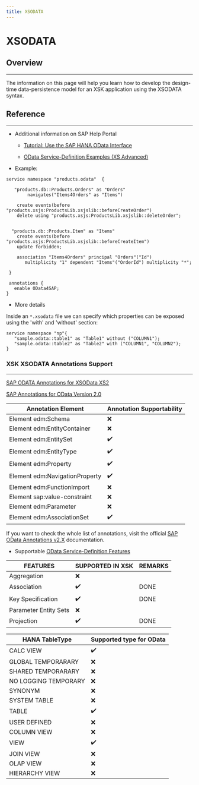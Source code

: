 ```yaml
---
title: XSODATA
---
```


XSODATA
===

## Overview
---

The information on this page will help you learn how to develop the design-time data-persistence model for an XSK application using the XSODATA syntax.

## Reference
---

* Additional information on SAP Help Portal

  - [Tutorial: Use the SAP HANA OData Interface](https://help.sap.com/viewer/b3d0daf2a98e49ada00bf31b7ca7a42e/2.0.03/en-US/502dbde2cbeb4f27b0e9b9887b0097b7.html)

  - [OData Service-Definition Examples (XS Advanced)](https://help.sap.com/viewer/4505d0bdaf4948449b7f7379d24d0f0d/2.0.03/en-US/02e91608eb174dcea6d544aad6ea2e12.html)

* Example:

```
service namespace "products.odata"  {
 
   "products.db::Products.Orders" as "Orders"
   		navigates("Items4Orders" as "Items")

    create events(before "products.xsjs:ProductsLib.xsjslib::beforeCreateOrder")
    delete using "products.xsjs:ProductsLib.xsjslib::deleteOrder";
 
   
  "products.db::Products.Item" as "Items"
    create events(before "products.xsjs:ProductsLib.xsjslib::beforeCreateItem") 
    update forbidden;

    association "Items4Orders" principal "Orders"("Id")
       multiplicity "1" dependent "Items"("OrderId") multiplicity "*";
      
 }
 
 annotations {
   enable OData4SAP;
}
```

* More details

Inside an `*.xsodata` file we can specify which properties can be exposed using the 'with' and 'without' section:

```
service namespace "np"{
   "sample.odata::table1" as "Table1" without ("COLUMN1");
   "sample.odata::table2" as "Table2" with ("COLUMN1", "COLUMN2");
}
```

### XSK XSODATA Annotations Support
---

[SAP ODATA Annotations for XSOData XS2](https://github.wdf.sap.corp/xs2/xsodata/blob/cb734da393e83e9e893c10e720af53bd5e43c481/documentation/annotations.md)

[SAP Annotations for OData Version 2.0](https://wiki.scn.sap.com/wiki/display/EmTech/SAP+Annotations+for+OData+Version+2.0)

|Annotation Element            | Annotation Supportability |
| ------------------------------ | ---- |
| Element edm:Schema             | :x:|
| Element edm:EntityContainer    | :x:|
| Element edm:EntitySet          | :heavy_check_mark:|
| Element edm:EntityType         | :heavy_check_mark:|
| Element edm:Property           | :heavy_check_mark:|
| Element edm:NavigationProperty | :heavy_check_mark:|
| Element edm:FunctionImport     | :x:|
| Element sap:value-constraint   | :x:|
| Element edm:Parameter          | :x:|
| Element edm:AssociationSet     | :heavy_check_mark:|

  
If you want to check the whole list of annotations, visit the official [SAP OData Annotations v2.X](https://help.sap.com/viewer/4505d0bdaf4948449b7f7379d24d0f0d/2.0.03/en-US/b7fb60b91ee54a75bb03e54af1316229.html) documentation.

- Supportable [OData Service-Definition Features](https://help.sap.com/viewer/4505d0bdaf4948449b7f7379d24d0f0d/2.0.03/en-US/fda42888439142dc9984d3560bc68206.html)
     
| FEATURES              | SUPPORTED IN XSK | REMARKS |
| ---------------------  | ---------------- |-----|
| Aggregation            |   :x:     |
| Association              |  :heavy_check_mark:     |DONE|
| Key Specification     |  :heavy_check_mark:    |DONE|
| Parameter Entity Sets |  :x:                 ||
| Projection                |  :heavy_check_mark:   |DONE|

| HANA TableType           | Supported type for OData |
| -------------------- | - |
| CALC VIEW            | :heavy_check_mark: |
| GLOBAL TEMPORARARY   | :x: |
| SHARED TEMPORARARY   | :x: |
| NO LOGGING TEMPORARY | :x: |
| SYNONYM              | :x: |
| SYSTEM TABLE         | :x: |
| TABLE                |  :heavy_check_mark: |
| USER DEFINED         | :x: |
| COLUMN VIEW         | :x: |
| VIEW                 |  :heavy_check_mark: |
| JOIN VIEW            | :x: |
| OLAP VIEW            | :x: |
| HIERARCHY VIEW       | :x: |
